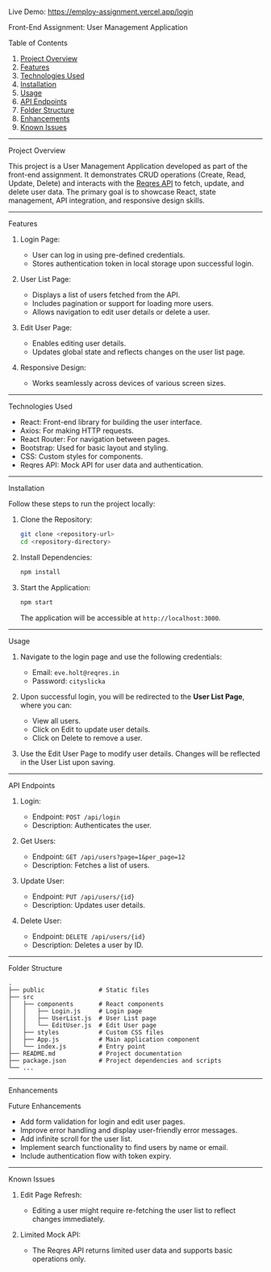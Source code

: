Live Demo: https://employ-assignment.vercel.app/login


Front-End Assignment: User Management Application

Table of Contents

1. [Project Overview](#project-overview)
2. [Features](#features)
3. [Technologies Used](#technologies-used)
4. [Installation](#installation)
5. [Usage](#usage)
6. [API Endpoints](#api-endpoints)
7. [Folder Structure](#folder-structure)
8. [Enhancements](#enhancements)
9. [Known Issues](#known-issues)

---

Project Overview

This project is a User Management Application developed as part of the front-end assignment. It demonstrates CRUD operations (Create, Read, Update, Delete) and interacts with the [Reqres API](https://reqres.in/) to fetch, update, and delete user data. The primary goal is to showcase React, state management, API integration, and responsive design skills.

---

Features

1. Login Page:
   - User can log in using pre-defined credentials.
   - Stores authentication token in local storage upon successful login.

2. User List Page:
   - Displays a list of users fetched from the API.
   - Includes pagination or support for loading more users.
   - Allows navigation to edit user details or delete a user.

3. Edit User Page:
   - Enables editing user details.
   - Updates global state and reflects changes on the user list page.

4. Responsive Design:
   - Works seamlessly across devices of various screen sizes.

---

Technologies Used

- React: Front-end library for building the user interface.
- Axios: For making HTTP requests.
- React Router: For navigation between pages.
- Bootstrap: Used for basic layout and styling.
- CSS: Custom styles for components.
- Reqres API: Mock API for user data and authentication.

---

Installation

Follow these steps to run the project locally:

1. Clone the Repository:

   ```bash
   git clone <repository-url>
   cd <repository-directory>
   ```

2. Install Dependencies:

   ```bash
   npm install
   ```

3. Start the Application:

   ```bash
   npm start
   ```

   The application will be accessible at `http://localhost:3000`.

---

Usage

1. Navigate to the login page and use the following credentials:
   - Email: `eve.holt@reqres.in`
   - Password: `cityslicka`

2. Upon successful login, you will be redirected to the **User List Page**, where you can:
   - View all users.
   - Click on Edit to update user details.
   - Click on Delete to remove a user.

3. Use the Edit User Page to modify user details. Changes will be reflected in the User List upon saving.

---

 API Endpoints

1. Login:
   - Endpoint: `POST /api/login`
   - Description: Authenticates the user.

2. Get Users:
   - Endpoint: `GET /api/users?page=1&per_page=12`
   - Description: Fetches a list of users.

3. Update User:
   - Endpoint: `PUT /api/users/{id}`
   - Description: Updates user details.

4. Delete User:
   - Endpoint: `DELETE /api/users/{id}`
   - Description: Deletes a user by ID.

---

Folder Structure

```
.
├── public               # Static files
├── src
│   ├── components       # React components
│   │   ├── Login.js     # Login page
│   │   ├── UserList.js  # User List page
│   │   └── EditUser.js  # Edit User page
│   ├── styles           # Custom CSS files
│   ├── App.js           # Main application component
│   └── index.js         # Entry point
├── README.md            # Project documentation
├── package.json         # Project dependencies and scripts
└── ...
```

---

Enhancements


Future Enhancements

- Add form validation for login and edit user pages.
- Improve error handling and display user-friendly error messages.
- Add infinite scroll for the user list.
- Implement search functionality to find users by name or email.
- Include authentication flow with token expiry.

---

Known Issues

1. Edit Page Refresh:
   - Editing a user might require re-fetching the user list to reflect changes immediately.

2. Limited Mock API:
   - The Reqres API returns limited user data and supports basic operations only.

